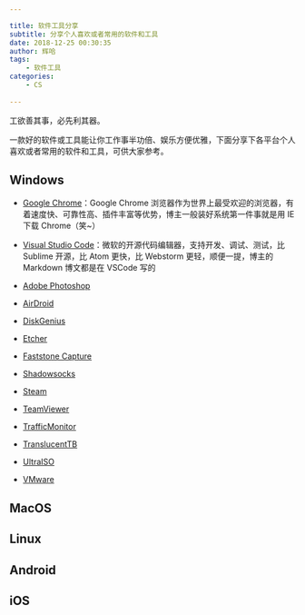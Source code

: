 ```yaml
---

title: 软件工具分享
subtitle: 分享个人喜欢或者常用的软件和工具
date: 2018-12-25 00:30:35
author: 辉哈
tags:
	- 软件工具
categories: 
	- CS
	
---
```


工欲善其事，必先利其器。

一款好的软件或工具能让你工作事半功倍、娱乐方便优雅，下面分享下各平台个人喜欢或者常用的软件和工具，可供大家参考。

<!-- more -->

## Windows

* [Google Chrome](https://www.google.com/intl/zh-CN_ALL/chrome/)：Google Chrome 浏览器作为世界上最受欢迎的浏览器，有着速度快、可靠性高、插件丰富等优势，博主一般装好系统第一件事就是用 IE 下载 Chrome（笑~）
* [Visual Studio Code](https://code.visualstudio.com/)：微软的开源代码编辑器，支持开发、调试、测试，比 Sublime 开源，比 Atom 更快，比 Webstorm 更轻，顺便一提，博主的 Markdown 博文都是在 VSCode 写的

* [Adobe Photoshop]()
* [AirDroid]()
* [DiskGenius]()
* [Etcher]()
* [Faststone Capture]()
* [Shadowsocks]()
* [Steam]()
* [TeamViewer]()
* [TrafficMonitor]()
* [TranslucentTB]()
* [UltraISO]()
* [VMware]()


## MacOS

## Linux

## Android

## iOS

